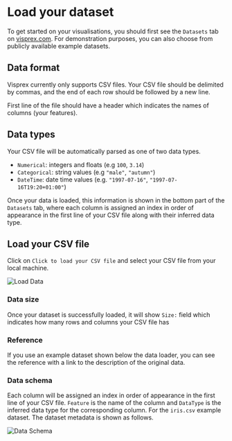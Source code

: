 # Load your dataset

To get started on your visualisations, you should first see the `Datasets` tab on [visprex.com](https://visprex.com/#datasets). For demonstration purposes, you can also choose from publicly available example datasets.

## Data format
Visprex currently only supports CSV files. Your CSV file should be delimited by commas, and the end of each row should be followed by a new line.

First line of the file should have a header which indicates the names of columns (your features).

## Data types
Your CSV file will be automatically parsed as one of two data types.

- `Numerical`:  integers and floats (e.g `100`, `3.14`)
- `Categorical`: string values (e.g `"male"`, `"autumn"`)
- `DateTime`: date time values (e.g. `"1997-07-16"`, `"1997-07-16T19:20+01:00"`)

Once your data is loaded, this information is shown in the bottom part of the `Datasets` tab, where each column is assigned an index in order of appearance in the first line of your CSV file along with their inferred data type.

## Load your CSV file
Click on `Click to load your CSV file` and select your CSV file from your local machine.

![Load Data](./images/dataset.png)

### Data size
Once your dataset is successfully loaded, it will show `Size:` field which indicates how many rows and columns your CSV file has

### Reference
If you use an example dataset shown below the data loader, you can see the reference with a link to the description of the original data.

### Data schema
Each column will be assigned an index in order of appearance in the first line of your CSV file.
`Feature` is the name of the column and `DataType` is the inferred data type for the corresponding column.
For the `iris.csv` example dataset. The dataset metadata is shown as follows.

![Data Schema](./images/iris.png)
